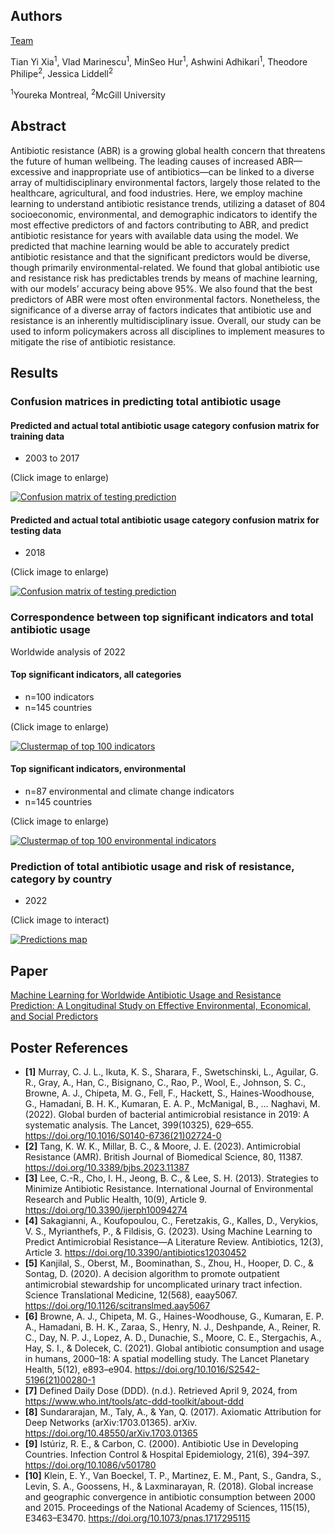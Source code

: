 ## Authors

[Team](https://raw.githubusercontent.com/ThatAquarel/health/total_antibiotic_usage/docs/team.jpg)

Tian Yi Xia<sup>1</sup>, Vlad Marinescu<sup>1</sup>, MinSeo Hur<sup>1</sup>, Ashwini Adhikari<sup>1</sup>, Theodore Philipe<sup>2</sup>, Jessica Liddell<sup>2</sup>   

<sup>1</sup>Youreka Montreal, <sup>2</sup>McGill University

## Abstract

Antibiotic resistance (ABR) is a growing global health concern that threatens the future of human wellbeing. The leading causes of increased ABR—excessive and inappropriate use of antibiotics—can be linked to a diverse array of multidisciplinary environmental factors, largely those related to the healthcare, agricultural, and food industries. Here, we employ machine learning to understand antibiotic resistance trends, utilizing a dataset of 804 socioeconomic, environmental, and demographic indicators to identify the most effective predictors of and factors contributing to ABR, and predict antibiotic resistance for years with available data using the model. We predicted that machine learning would be able to accurately predict antibiotic resistance and that the significant predictors would be diverse, though primarily environmental-related. We found that global antibiotic use and resistance risk has predictables trends by means of machine learning, with our models’ accuracy being above 95%. We also found that the best predictors of ABR were most often environmental factors. Nonetheless, the significance of a diverse array of factors indicates that antibiotic use and resistance is an inherently multidisciplinary issue. Overall, our study can be used to inform policymakers across all disciplines to implement measures to mitigate the rise of antibiotic resistance.



## Results
### Confusion matrices in predicting total antibiotic usage
#### Predicted and actual total antibiotic usage category confusion matrix for training data
- 2003 to 2017

(Click image to enlarge)

[![Confusion matrix of testing prediction](https://raw.githubusercontent.com/ThatAquarel/health/total_antibiotic_usage/prediction/results/2003-2017_confusion_matrix_pred.png)](https://raw.githubusercontent.com/ThatAquarel/health/total_antibiotic_usage/prediction/results/2003-2017_confusion_matrix_pred.png)

#### Predicted and actual total antibiotic usage category confusion matrix for testing data
- 2018

(Click image to enlarge)

[![Confusion matrix of testing prediction](https://raw.githubusercontent.com/ThatAquarel/health/total_antibiotic_usage/prediction/results/2018_confusion_matrix_pred.png)](https://raw.githubusercontent.com/ThatAquarel/health/total_antibiotic_usage/prediction/results/2018_confusion_matrix_pred.png)

### Correspondence between top significant indicators and total antibiotic usage
Worldwide analysis of 2022

#### Top significant indicators, all categories
- n=100 indicators
- n=145 countries

(Click image to enlarge)

[![Clustermap of top 100 indicators](https://raw.githubusercontent.com/ThatAquarel/health/total_antibiotic_usage/visualizations/heatmap_top100.png)](https://raw.githubusercontent.com/ThatAquarel/health/total_antibiotic_usage/visualizations/heatmap_top100.png)

#### Top significant indicators, environmental
- n=87 environmental and climate change indicators
- n=145 countries

(Click image to enlarge)

[![Clustermap of top 100 environmental indicators](https://raw.githubusercontent.com/ThatAquarel/health/total_antibiotic_usage/visualizations/heatmap_env.png)](https://raw.githubusercontent.com/ThatAquarel/health/total_antibiotic_usage/visualizations/heatmap_env.png)

### Prediction of total antibiotic usage and risk of resistance, category by country
- 2022

(Click image to interact)

[![Predictions map](https://raw.githubusercontent.com/ThatAquarel/health/total_antibiotic_usage/docs/map.PNG)](https://thataquarel.github.io/health/predictions.html)

## Paper

[Machine Learning for Worldwide Antibiotic Usage and Resistance Prediction: A Longitudinal Study on Effective Environmental, Economical, and Social Predictors](https://github.com/ThatAquarel/health/blob/total_antibiotic_usage/docs/manuscript.pdf)


## Poster References

- **[1]** Murray, C. J. L., Ikuta, K. S., Sharara, F., Swetschinski, L., Aguilar, G. R., Gray, A., Han, C., Bisignano, C., Rao, P., Wool, E., Johnson, S. C., Browne, A. J., Chipeta, M. G., Fell, F., Hackett, S., Haines-Woodhouse, G., Hamadani, B. H. K., Kumaran, E. A. P., McManigal, B., … Naghavi, M. (2022). Global burden of bacterial antimicrobial resistance in 2019: A systematic analysis. The Lancet, 399(10325), 629–655. https://doi.org/10.1016/S0140-6736(21)02724-0
- **[2]** Tang, K. W. K., Millar, B. C., & Moore, J. E. (2023). Antimicrobial Resistance (AMR). British Journal of Biomedical Science, 80, 11387. https://doi.org/10.3389/bjbs.2023.11387
- **[3]** Lee, C.-R., Cho, I. H., Jeong, B. C., & Lee, S. H. (2013). Strategies to Minimize Antibiotic Resistance. International Journal of Environmental Research and Public Health, 10(9), Article 9. https://doi.org/10.3390/ijerph10094274
- **[4]** Sakagianni, A., Koufopoulou, C., Feretzakis, G., Kalles, D., Verykios, V. S., Myrianthefs, P., & Fildisis, G. (2023). Using Machine Learning to Predict Antimicrobial Resistance―A Literature Review. Antibiotics, 12(3), Article 3. https://doi.org/10.3390/antibiotics12030452
- **[5]** Kanjilal, S., Oberst, M., Boominathan, S., Zhou, H., Hooper, D. C., & Sontag, D. (2020). A decision algorithm to promote outpatient antimicrobial stewardship for uncomplicated urinary tract infection. Science Translational Medicine, 12(568), eaay5067. https://doi.org/10.1126/scitranslmed.aay5067
- **[6]** Browne, A. J., Chipeta, M. G., Haines-Woodhouse, G., Kumaran, E. P. A., Hamadani, B. H. K., Zaraa, S., Henry, N. J., Deshpande, A., Reiner, R. C., Day, N. P. J., Lopez, A. D., Dunachie, S., Moore, C. E., Stergachis, A., Hay, S. I., & Dolecek, C. (2021). Global antibiotic consumption and usage in humans, 2000–18: A spatial modelling study. The Lancet Planetary Health, 5(12), e893–e904. https://doi.org/10.1016/S2542-5196(21)00280-1
- **[7]** Defined Daily Dose (DDD). (n.d.). Retrieved April 9, 2024, from https://www.who.int/tools/atc-ddd-toolkit/about-ddd
- **[8]** Sundararajan, M., Taly, A., & Yan, Q. (2017). Axiomatic Attribution for Deep Networks (arXiv:1703.01365). arXiv. https://doi.org/10.48550/arXiv.1703.01365
- **[9]** Istúriz, R. E., & Carbon, C. (2000). Antibiotic Use in Developing Countries. Infection Control & Hospital Epidemiology, 21(6), 394–397. https://doi.org/10.1086/v501780
- **[10]** Klein, E. Y., Van Boeckel, T. P., Martinez, E. M., Pant, S., Gandra, S., Levin, S. A., Goossens, H., & Laxminarayan, R. (2018). Global increase and geographic convergence in antibiotic consumption between 2000 and 2015. Proceedings of the National Academy of Sciences, 115(15), E3463–E3470. https://doi.org/10.1073/pnas.1717295115
